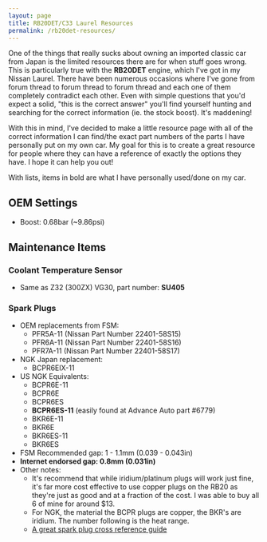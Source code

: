 ```yaml
---
layout: page
title: RB20DET/C33 Laurel Resources
permalink: /rb20det-resources/
---
```


One of the things that really sucks about owning an imported classic car from Japan is the limited resources there are for when stuff goes wrong. This is particularly true with the **RB20DET** engine, which I've got in my Nissan Laurel. There have been numerous occasions where I've gone from forum thread to forum thread to forum thread and each one of them completely contradict each other. Even with simple questions that you'd expect a solid, "this is the correct answer" you'll find yourself hunting and searching for the correct information (ie. the stock boost). It's maddening!

With this in mind, I've decided to make a little resource page with all of the correct information I can find/the exact part numbers of the parts I have personally put on my own car. My goal for this is to create a great resource for people where they can have a reference of exactly the options they have. I hope it can help you out!

With lists, items in bold are what I have personally used/done on my car.

## OEM Settings
- Boost: 0.68bar (~9.86psi)

## Maintenance Items

### Coolant Temperature Sensor

- Same as Z32 (300ZX) VG30, part number: **SU405**

### Spark Plugs

- OEM replacements from FSM:
  + PFR5A-11 (Nissan Part Number 22401-58S15)
  + PFR6A-11 (Nissan Part Number 22401-58S16)
  + PFR7A-11 (Nissan Part Number 22401-58S17)
- NGK Japan replacement:
  + BCPR6EIX-11
- US NGK Equivalents:
  + BCPR6E-11
  + BCPR6E
  + BCPR6ES
  + **BCPR6ES-11** (easily found at Advance Auto part #6779)
  + BKR6E-11
  + BKR6E
  + BKR6ES-11
  + BKR6ES
- FSM Recommended gap: 1 - 1.1mm (0.039 - 0.043in)
- **Internet endorsed gap: 0.8mm (0.031in)**
- Other notes:
  + It's recommend that while iridium/platinum plugs will work just fine, it's far more cost effective to use copper plugs on the RB20 as they're just as good and at a fraction of the cost. I was able to buy all 6 of mine for around $13.
  + For NGK, the material the BCPR plugs are copper, the BKR's are iridium. The number following is the heat range.
  + [A great spark plug cross reference guide](http://www.sparkplug-crossreference.com/)
